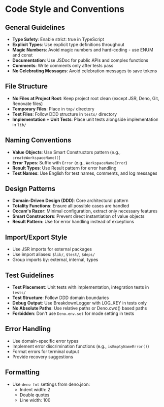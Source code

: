 # Code Style and Conventions

## General Guidelines

- **Type Safety**: Enable strict: true in TypeScript
- **Explicit Types**: Use explicit type definitions throughout
- **Magic Numbers**: Avoid magic numbers and hard-coding - use ENUM and const
- **Documentation**: Use JSDoc for public APIs and complex functions
- **Comments**: Write comments only after tests pass
- **No Celebrating Messages**: Avoid celebration messages to save tokens

## File Structure

- **No Files at Project Root**: Keep project root clean (except JSR, Deno, Git, Renovate files)
- **Temporary Files**: Place in `tmp/` directory
- **Test Files**: Follow DDD structure in `tests/` directory
- **Implementation + Unit Tests**: Place unit tests alongside implementation in `lib/`

## Naming Conventions

- **Value Objects**: Use Smart Constructors pattern (e.g., `createWorkspaceName()`)
- **Error Types**: Suffix with `Error` (e.g., `WorkspaceNameError`)
- **Result Types**: Use Result pattern for error handling
- **Test Names**: Use English for test names, comments, and log messages

## Design Patterns

- **Domain-Driven Design (DDD)**: Core architectural pattern
- **Totality Functions**: Ensure all possible cases are handled
- **Occam's Razor**: Minimal configuration, extract only necessary features
- **Smart Constructors**: Prevent direct instantiation of value objects
- **Result Pattern**: Use for error handling instead of exceptions

## Import/Export Style

- Use JSR imports for external packages
- Use import aliases: `$lib/`, `$test/`, `$deps/`
- Group imports by: external, internal, types

## Test Guidelines

- **Test Placement**: Unit tests with implementation, integration tests in `tests/`
- **Test Structure**: Follow DDD domain boundaries
- **Debug Output**: Use BreakdownLogger with LOG_KEY in tests only
- **No Absolute Paths**: Use relative paths or Deno.cwd() based paths
- **Forbidden**: Don't use `Deno.env.set` for mode setting in tests

## Error Handling

- Use domain-specific error types
- Implement error discrimination functions (e.g., `isEmptyNameError()`)
- Format errors for terminal output
- Provide recovery suggestions

## Formatting

- Use `deno fmt` settings from deno.json:
  - Indent width: 2
  - Double quotes
  - Line width: 100
